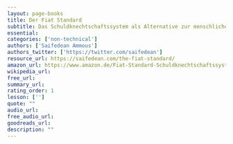```yaml
---
layout: page-books
title: Der Fiat Standard
subtitle: Das Schuldknechtschaftssystem als Alternative zur menschlichen Zivilisation
essential: 
categories: ['non-technical']
authors: ['Saifedean Ammous']
authors_twitter: ['https://twitter.com/saifedean']
resource_url: https://saifedean.com/the-fiat-standard/
amazon_url: https://www.amazon.de/Fiat-Standard-Schuldknechtschaftssystem-Alternative-menschlichen-Zivilisation/dp/3949098119/ref=sr_1_1?__mk_de_DE=%C3%85M%C3%85%C5%BD%C3%95%C3%91&crid=1JYXH2ZZXLLRJ&keywords=fiat+standard&qid=1665220837&qu=eyJxc2MiOiIyLjAzIiwicXNhIjoiMS42NCIsInFzcCI6IjEuNjgifQ%3D%3D&s=audible&sprefix=fiat+standard%2Caudible%2C75&sr=1-1-catcorr
wikipedia_url: 
free_url: 
summary_url: 
rating_order: 1
lesson: ['']
quote: ""
audio_url: 
free_audio_url: 
goodreads_url: 
description: ""
---
```

